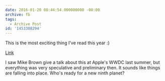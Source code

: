 ```yaml
---
date: 2016-01-20 08:44:54.000000000 -08:00
archive: fb
tags: 
  - Archive Post
id: '1453308294'
---
```


This is the most exciting thing I've read this year :) 

[Link](http://www.caltech.edu/news/caltech-researchers-find-evidence-real-ninth-planet-49523)

I saw Mike Brown give a talk about this at Apple's WWDC last summer, but everything was very speculative and preliminary then. It sounds like things are falling into place. Who's ready for a new ninth planet?
